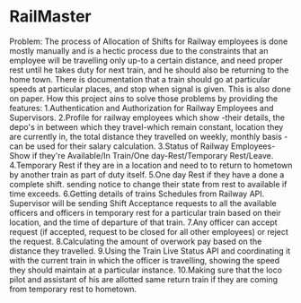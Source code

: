 # RailMaster
Problem: The process of Allocation of Shifts for Railway employees is done mostly manually and is a hectic process due to the constraints that an employee will be travelling only up-to a certain distance, and need proper rest until he takes duty for next train, and he should also be returning to the home town. There is documentation that a train should go at particular speeds at particular places, and stop when signal is given. This is also done on paper. 
How this project ains to solve those problems by providing the features:
1.Authentication and Authorization for Railway Employees and Supervisors.
2.Profile for railway employees which show -their details, the depo's in between which they travel-which remain constant, location they are currently in, the total distance they travelled on weekly, monthly basis -can be used for their salary calculation.
3.Status of Railway Employees-Show if they're Available/In Train/One day-Rest/Temporary Rest/Leave.
4.Temporary Rest if they are in a location and need to to return to hometown by another train as part of duty itself.
5.One day Rest if they have a done a complete shift. sending notice to change their state from rest to available if time exceeds.
6.Getting details of trains Schedules from Railway API. Supervisor will be sending Shift Acceptance requests to all the available officers and officers in temporary rest for a particular train based on their location, and the time of departure of that train.
7.Any officer can accept request (if accepted, request to be closed for all other employees) or reject the request.
8.Calculating the amount of overwork pay based on the distance they travelled.
9.Using the Train Live Status API and coordinating it with the current train in which the officer is travelling, showing the speed they should maintain at a particular instance.
10.Making sure that the loco pilot and assistant of his are allotted same return train if they are coming from temporary rest to hometown.
